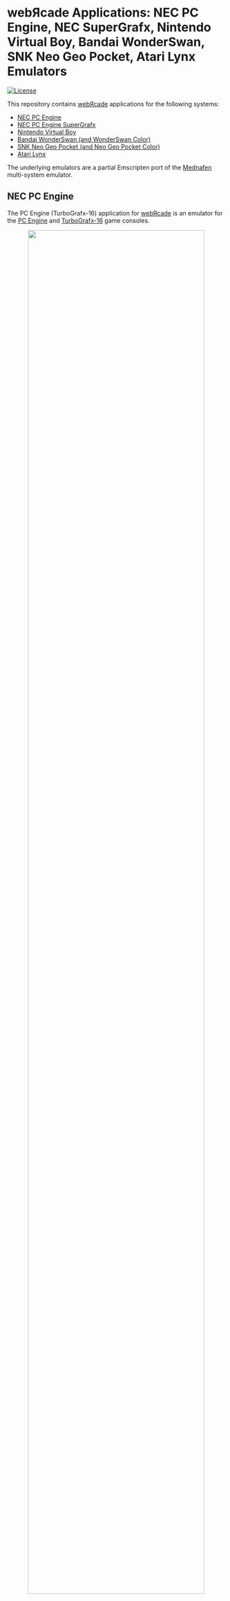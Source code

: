 # webЯcade Applications: NEC PC Engine, NEC SuperGrafx, Nintendo Virtual Boy, Bandai WonderSwan, SNK Neo Geo Pocket, Atari Lynx Emulators

[![License](https://img.shields.io/badge/License-Apache%202.0-blue.svg)](https://opensource.org/licenses/Apache-2.0)

This repository contains [webЯcade](https://www.webrcade.com) applications for the following systems:

* [NEC PC Engine](#nec-pc-engine)
* [NEC PC Engine SuperGrafx](#nec-pc-engine-supergrafx)
* [Nintendo Virtual Boy](#nintendo-virtual-boy)
* [Bandai WonderSwan (and WonderSwan Color)](#bandai-wonderswan)
* [SNK Neo Geo Pocket (and Neo Geo Pocket Color)](#snk-neo-geo-pocket)
* [Atari Lynx](#atari-lynx)

The underlying emulators are a partial Emscripten port of the [Mednafen](http://mednafen.sourceforge.net/) multi-system emulator.

## NEC PC Engine

The PC Engine (TurboGrafx-16) application for [webЯcade](https://www.webrcade.com) is an emulator for the [PC Engine](https://en.wikipedia.org/wiki/TurboGrafx-16) and [TurboGrafx-16](https://en.wikipedia.org/wiki/TurboGrafx-16) game consoles.

<p align="center">
 <a href="https://play.webrcade.com">
  <img src="https://docs.webrcade.com/assets/images/apps/pce.png" width="90%">
 </a>
 <br>
 <i>Nantettatte Engine by Andrew Darovich and Paul Weller</i>
</p>

### Documentation

The [NEC PC Engine Application Documentation](https://docs.webrcade.com/apps/emulators/pce/) includes [keyboard](https://docs.webrcade.com/apps/emulators/pce/#keyboard) and [gamepad](https://docs.webrcade.com/apps/emulators/pce/#gamepad) control mappings, information related to [battery-backed SRAM](https://docs.webrcade.com/apps/emulators/pce/#battery-backed-sram) support, and details regarding the use of the emulator within a [webЯcade feed](https://docs.webrcade.com/apps/emulators/pce/#feed). 

## NEC PC Engine SuperGrafx

The PC Engine SuperGrafx application for [webЯcade](https://www.webrcade.com) is an emulator for the [PC Engine SuperGrafx](https://en.wikipedia.org/wiki/PC_Engine_SuperGrafx) game console. 

<p align="center">
 <a href="https://play.webrcade.com">
  <img src="https://docs.webrcade.com/assets/images/apps/sgx.png" width="90%">
 </a>
 <br>
 <i>SuperGrafx Demo by Chris Covell</i>
</p>

### Documentation

The [NEC PC Engine SuperGrafx Application Documentation](https://docs.webrcade.com/apps/emulators/sgx/) includes [keyboard](https://docs.webrcade.com/apps/emulators/sgx/#keyboard) and [gamepad](https://docs.webrcade.com/apps/emulators/sgx/#gamepad) control mappings, information related to [battery-backed SRAM](https://docs.webrcade.com/apps/emulators/sgx/#battery-backed-sram) support, and details regarding the use of the emulator within a [webЯcade feed](https://docs.webrcade.com/apps/emulators/sgx/#feed). 

## Nintendo Virtual Boy

The Nintendo Virtual Boy application for [webЯcade](https://www.webrcade.com) is an emulator for the [Virtual Boy game console](https://en.wikipedia.org/wiki/Virtual_Boy). 

<p align="center">
 <a href="https://play.webrcade.com">
  <img src="https://docs.webrcade.com/assets/images/apps/vb.png" width="90%">
 </a>
 <br>
 <i>Fishbone by thunderstruck (and others)</i>
</p>

### Documentation

The [Nintendo Virtual Boy Application Documentation](https://docs.webrcade.com/apps/emulators/vb/) includes [keyboard](https://docs.webrcade.com/apps/emulators/vb/#keyboard) and [gamepad](https://docs.webrcade.com/apps/emulators/vb/#gamepad) control mappings, information related to [battery-backed SRAM](https://docs.webrcade.com/apps/emulators/vb/#battery-backed-sram) support, and details regarding the use of the emulator within a [webЯcade feed](https://docs.webrcade.com/apps/emulators/vb/#feed). 

## Bandai WonderSwan

The Bandai WonderSwan application for [webЯcade](https://www.webrcade.com) is an emulator for the [WonderSwan](https://en.wikipedia.org/wiki/WonderSwan) and [WonderSwan Color](https://en.wikipedia.org/wiki/WonderSwan) game consoles.

<p align="center">
 <a href="https://play.webrcade.com">
  <img src="https://docs.webrcade.com/assets/images/apps/wsc.png" width="90%">
 </a>
 <br>
 <i>Wondersnake 2 by Dox & Kojote</i>
</p>

### Documentation

The [Bandai WonderSwan Application Documentation](https://docs.webrcade.com/apps/emulators/ws/) includes [keyboard](https://docs.webrcade.com/apps/emulators/ws/#keyboard) and [gamepad](https://docs.webrcade.com/apps/emulators/ws/#gamepad) control mappings, information related to [battery-backed SRAM](https://docs.webrcade.com/apps/emulators/ws/#battery-backed-sram) support, and details regarding the use of the emulator within a [webЯcade feed](https://docs.webrcade.com/apps/emulators/ws/#feed). 

## SNK Neo Geo Pocket

The SNK Neo Geo Pocket application for [webЯcade](https://www.webrcade.com) is an emulator for the [Neo Geo Pocket](https://en.wikipedia.org/wiki/Neo_Geo_Pocket) and [Neo Geo Pocket Color](https://en.wikipedia.org/wiki/Neo_Geo_Pocket_Color) game consoles. 

<p align="center">
 <a href="https://play.webrcade.com">
  <img src="https://docs.webrcade.com/assets/images/apps/ngp.png" width="90%">
 </a>
 <br>
 <i>Dodger by Ivan Mackintosh</i>
</p>

### Documentation

The [SNK Neo Geo Pocket Application Documentation](https://docs.webrcade.com/apps/emulators/ngp/) includes [keyboard](https://docs.webrcade.com/apps/emulators/ngp/#keyboard) and [gamepad](https://docs.webrcade.com/apps/emulators/ngp/#gamepad) control mappings, information related to [Flash Memory](https://docs.webrcade.com/apps/emulators/ngp/#flash-memory) support, and details regarding the use of the emulator within a [webЯcade feed](https://docs.webrcade.com/apps/emulators/ngp/#feed). 

## Atari Lynx

The Atari Lynx application for [webЯcade](https://www.webrcade.com) is an emulator for the [Atari Lynx](https://en.wikipedia.org/wiki/Atari_Lynx)  handheld game console.

<p align="center">
 <a href="https://play.webrcade.com">
  <img src="https://docs.webrcade.com/assets/images/apps/lynx.png" width="90%">
 </a>
 <br>
 <i>Xump 2 by Retroguru</i>
</p>

### Documentation

The [Atari Lynx Application Documentation](https://docs.webrcade.com/apps/emulators/lynx/) includes [keyboard](https://docs.webrcade.com/apps/emulators/lynx/#keyboard) and [gamepad](https://docs.webrcade.com/apps/emulators/lynx/#gamepad) control mappings, and details regarding the use of the emulator within a [webЯcade feed](https://docs.webrcade.com/apps/emulators/lynx/#feed). 

## LICENSE

Licensed under the Apache License, Version 2.0 (the "License"); you may not use this file except in compliance with the License. You may obtain a copy of the License at

http://www.apache.org/licenses/LICENSE-2.0

Unless required by applicable law or agreed to in writing, software distributed under the License is distributed on an "AS IS" BASIS, WITHOUT WARRANTIES OR CONDITIONS OF ANY KIND, either express or implied. See the License for the specific language governing permissions and limitations under the License.

---

The license presented above is limited to the [webЯcade](https://www.webrcade.com) applications. The underlying [Mednafen](http://mednafen.sourceforge.net/) project retains its own specific licensing.
